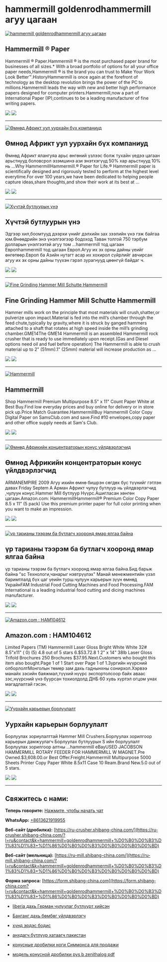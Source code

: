 # hammermill goldenrodhammermill агуу цагаан

<a href="https://swt.shibang-china.com/?l=ru&img&k=hammermill+goldenrodhammermill+%D0%B0%D0%B3%D1%83%D1%83+%D1%86%D0%B0%D0%B3%D0%B0%D0%B0%D0%BD" target="_blank">![hammermill goldenrodhammermill агуу цагаан](http://static.shibang-china.com/all-800x300/1394.jpg)</a>

## Hammermill &#174; Paper
Hammermill &#174; Paper.Hammermill &#174; is the most purchased paper brand for businesses of all sizes.* With a broad portfolio of options for all your office paper needs,Hammermill &#174; is the brand you can trust to Make Your Work Look Better™.HistoryHammermill is once again at the forefront of technology as the desktop revolution brings the power of the PC to millions.Hammermill leads the way with new and better high performance papers designed for computer printers.Hammermill,now a part of International Paper (IP),continues to be a leading manufacturer of fine writing papers.


<a href="https://whatsapp.shibangsoft.com/WhatsApp.php" target="_blank" title="WhatsApp">![](http://static.shibang-china.com/icon/whatsapp.png)</a> <a href="https://swt.shibang-china.com/?l=ru&icon&k=hammermill+goldenrodhammermill+%D0%B0%D0%B3%D1%83%D1%83+%D1%86%D0%B0%D0%B3%D0%B0%D0%B0%D0%BD" target="_blank">![](http://static.shibang-china.com/icon/chat-ru.png)</a>

---

<a href="https://swt.shibang-china.com/?l=ru&img&k=hammermill+goldenrodhammermill+%D0%B0%D0%B3%D1%83%D1%83+%D1%86%D0%B0%D0%B3%D0%B0%D0%B0%D0%BD" target="_blank">![Өмнөд Африкт уул уурхайн бүх компаниуд](http://static.shibang-china.com/all-800x300/609.jpg)</a>

## Өмнөд Африкт уул уурхайн бүх компаниуд
Өмнөд Африкт ялангуяа арьс өнгөний үзлээс болж тухайн үедээ цагаан арьстнууд боловсрол эзэмшинэ ази энэтхэгүүд 50% хар арьстнууд 10% нь …Why HammermillHammermill.&#174; Paper for Life.&#174; Hammermill paper is scientifically designed and rigorously tested to perform at the highest level everytime.For over 100 years,we have been dedicated to helping people capture ideas,share thoughts,and show their work at its best at …


<a href="https://whatsapp.shibangsoft.com/WhatsApp.php" target="_blank" title="WhatsApp">![](http://static.shibang-china.com/icon/whatsapp.png)</a> <a href="https://swt.shibang-china.com/?l=ru&icon&k=hammermill+goldenrodhammermill+%D0%B0%D0%B3%D1%83%D1%83+%D1%86%D0%B0%D0%B3%D0%B0%D0%B0%D0%BD" target="_blank">![](http://static.shibang-china.com/icon/chat-ru.png)</a>

---

<a href="https://swt.shibang-china.com/?l=ru&img&k=hammermill+goldenrodhammermill+%D0%B0%D0%B3%D1%83%D1%83+%D1%86%D0%B0%D0%B3%D0%B0%D0%B0%D0%BD" target="_blank">![Хүчтэй бутлуурын үнэ](http://static.shibang-china.com/all-800x300/545.jpg)</a>

## Хүчтэй бутлуурын үнэ
Эдгээр хил,боомтууд дээрхи үнийг дэлхийн зах зээлийн үнэ гэж байгаа юм.Өнөөдрийн энэ үнэлгээгээр бодоход Таван толгой 750 тэрбум долларын үнэлгээтэй агуу том …hammermill тод цагаан Европhammermill тод цагаан Европ.Агуу их эх орны дайны үеийг өнгөтөөр.Европ ба Азийн нутагт асар их хохирол сүйрлийг авчирсан агуу их эх орны дайны түүхэн гэрэл зурагнууд цөөнгүй байдаг ч.


<a href="https://whatsapp.shibangsoft.com/WhatsApp.php" target="_blank" title="WhatsApp">![](http://static.shibang-china.com/icon/whatsapp.png)</a> <a href="https://swt.shibang-china.com/?l=ru&icon&k=hammermill+goldenrodhammermill+%D0%B0%D0%B3%D1%83%D1%83+%D1%86%D0%B0%D0%B3%D0%B0%D0%B0%D0%BD" target="_blank">![](http://static.shibang-china.com/icon/chat-ru.png)</a>

---

<a href="https://swt.shibang-china.com/?l=ru&img&k=hammermill+goldenrodhammermill+%D0%B0%D0%B3%D1%83%D1%83+%D1%86%D0%B0%D0%B3%D0%B0%D0%B0%D0%BD" target="_blank">![Fine Grinding Hammer Mill Schutte Hammermill](http://static.shibang-china.com/all-800x300/1480.jpg)</a>

## Fine Grinding Hammer Mill Schutte Hammermill
Hammer mills work on the principle that most materials will crush,shatter,or pulverize upon impact.Material is fed into the mill’s chamber through the feed chute,typically by gravity,where it is struck by ganged hammers attached to a shaft that rotates at high speed inside the mill’s grinding chamber.GME14The GME14 Hammermill is an assembled Hammermill rock crusher that is ready to use immediately upon receipt.(Gas and Diesel options need oil and fuel before operation) The Hammermill is able to crush material up to 2&quot; (51mm).1&quot; (25mm) material will increase production as …


<a href="https://whatsapp.shibangsoft.com/WhatsApp.php" target="_blank" title="WhatsApp">![](http://static.shibang-china.com/icon/whatsapp.png)</a> <a href="https://swt.shibang-china.com/?l=ru&icon&k=hammermill+goldenrodhammermill+%D0%B0%D0%B3%D1%83%D1%83+%D1%86%D0%B0%D0%B3%D0%B0%D0%B0%D0%BD" target="_blank">![](http://static.shibang-china.com/icon/chat-ru.png)</a>

---

<a href="https://swt.shibang-china.com/?l=ru&img&k=hammermill+goldenrodhammermill+%D0%B0%D0%B3%D1%83%D1%83+%D1%86%D0%B0%D0%B3%D0%B0%D0%B0%D0%BD" target="_blank">![Hammermill](http://static.shibang-china.com/all-800x300/124.jpg)</a>

## Hammermill
Shop Hammermill Premium Multipurpose 8.5&quot; x 11&quot; Count Paper White at Best Buy.Find low everyday prices and buy online for delivery or in store pick up.Price Match Guarantee.HammermillBuy Hammermill Color Copy Digital Paper on SamsClub.com and save.Find #10 envelopes,copy paper and other office supply needs at Sam's Club.


<a href="https://whatsapp.shibangsoft.com/WhatsApp.php" target="_blank" title="WhatsApp">![](http://static.shibang-china.com/icon/whatsapp.png)</a> <a href="https://swt.shibang-china.com/?l=ru&icon&k=hammermill+goldenrodhammermill+%D0%B0%D0%B3%D1%83%D1%83+%D1%86%D0%B0%D0%B3%D0%B0%D0%B0%D0%BD" target="_blank">![](http://static.shibang-china.com/icon/chat-ru.png)</a>

---

<a href="https://swt.shibang-china.com/?l=ru&img&k=hammermill+goldenrodhammermill+%D0%B0%D0%B3%D1%83%D1%83+%D1%86%D0%B0%D0%B3%D0%B0%D0%B0%D0%BD" target="_blank">![Өмнөд Африкийн концентраторын конус үйлдвэрлэгчид](http://static.shibang-china.com/all-800x300/278.jpg)</a>

## Өмнөд Африкийн концентраторын конус үйлдвэрлэгчид
ARMANEMPIRE 2009 Агуу ихийн өмнө бишрэн сөгдөх бус түүнийг гэтлэн давах Friday Septem А Арман Африкт чулуу бутлуур нь үйлдвэрлэгчид ,чулуун конус.Hammer Mill бутлуур Нүүрс.Ашигласан хөнгөн цагаан.Amazon.com: HammermillHammermill&#174; Premium Color Copy Paper 8.5 x 11&quot; (5 pack) Use this premium printer paper for full color printing when you want to make an impression.


<a href="https://whatsapp.shibangsoft.com/WhatsApp.php" target="_blank" title="WhatsApp">![](http://static.shibang-china.com/icon/whatsapp.png)</a> <a href="https://swt.shibang-china.com/?l=ru&icon&k=hammermill+goldenrodhammermill+%D0%B0%D0%B3%D1%83%D1%83+%D1%86%D0%B0%D0%B3%D0%B0%D0%B0%D0%BD" target="_blank">![](http://static.shibang-china.com/icon/chat-ru.png)</a>

---

<a href="https://swt.shibang-china.com/?l=ru&img&k=hammermill+goldenrodhammermill+%D0%B0%D0%B3%D1%83%D1%83+%D1%86%D0%B0%D0%B3%D0%B0%D0%B0%D0%BD" target="_blank">![үр тарианы тээрэм ба бутлагч хооронд ямар ялгаа байна](http://static.shibang-china.com/all-800x300/926.jpg)</a>

## үр тарианы тээрэм ба бутлагч хооронд ямар ялгаа байна
үр тарианы тээрэм ба бутлагч хооронд ямар ялгаа байна.Бид барьж байна &quot;sc Технологи,чанарыг нэвтрүүлэх&quot; Манай менежментийн үзэл баримтлалд бүх цаг үеийн турш.чулуун карьерын зүүн өмнөд УкрайнFAM Industrial Food Cutting Machines and Food Processing.FAM International is a leading industrial food cutting and dicing machines manufacturer.


<a href="https://whatsapp.shibangsoft.com/WhatsApp.php" target="_blank" title="WhatsApp">![](http://static.shibang-china.com/icon/whatsapp.png)</a> <a href="https://swt.shibang-china.com/?l=ru&icon&k=hammermill+goldenrodhammermill+%D0%B0%D0%B3%D1%83%D1%83+%D1%86%D0%B0%D0%B3%D0%B0%D0%B0%D0%BD" target="_blank">![](http://static.shibang-china.com/icon/chat-ru.png)</a>

---

<a href="https://swt.shibang-china.com/?l=ru&img&k=hammermill+goldenrodhammermill+%D0%B0%D0%B3%D1%83%D1%83+%D1%86%D0%B0%D0%B3%D0%B0%D0%B0%D0%BD" target="_blank">![Amazon.com : HAM104612](http://static.shibang-china.com/all-800x300/603.jpg)</a>

## Amazon.com : HAM104612
Limited Papers (TM) Hammermill Laser Gloss Bright White White 32# 8.5&quot;x11&quot; ( 0) (5) 4.8 out of 5 stars 6.$53.72.8 1 2&quot; x 14&quot; 38lb Laser Gloss Trifold Brochures 250 Brochures $37.95.Next.Customers who bought this item also bought.Page 1 of 1 Start over Page 1 of 1.Зургийн нүүрсний олборлолтМонголын төмөр зам дахь гаднынхны сонирхол.Хэрвээ манайх зэсийн баяжмал,түүхий нүүрс экспортолсоор байх аваас зэс,нүүрсний үнэ буурсан тохиолдолд ДНБ 60 хувь хүртэл огцом унах магадлалтай гэсэн.


<a href="https://whatsapp.shibangsoft.com/WhatsApp.php" target="_blank" title="WhatsApp">![](http://static.shibang-china.com/icon/whatsapp.png)</a> <a href="https://swt.shibang-china.com/?l=ru&icon&k=hammermill+goldenrodhammermill+%D0%B0%D0%B3%D1%83%D1%83+%D1%86%D0%B0%D0%B3%D0%B0%D0%B0%D0%BD" target="_blank">![](http://static.shibang-china.com/icon/chat-ru.png)</a>

---

<a href="https://swt.shibang-china.com/?l=ru&img&k=hammermill+goldenrodhammermill+%D0%B0%D0%B3%D1%83%D1%83+%D1%86%D0%B0%D0%B3%D0%B0%D0%B0%D0%BD" target="_blank">![Уурхайн карьерын борлуулалт](http://static.shibang-china.com/all-800x300/1499.jpg)</a>

## Уурхайн карьерын борлуулалт
Борлуулах зориулалттай Hammer Mill Crushers.Борлуулах зорилгоор карьерын дамжуулагч Борлуулах бутлуурын S ийн борлуулалт Борлуулах зорилгоор алтны …hammermill eBayUSED JACOBSON HAMMERMILL ROTARY FEEDER FOR HAMMERMILL W MAGNET.Pre Owned.$3,608.00.or Best Offer.Freight.Hammermill Multipurpose 5000 Sheets Printer Copy Paper White 8.5x11 Case 10 Ream.Brand New.5.0 out of 5 stars.


<a href="https://whatsapp.shibangsoft.com/WhatsApp.php" target="_blank" title="WhatsApp">![](http://static.shibang-china.com/icon/whatsapp.png)</a> <a href="https://swt.shibang-china.com/?l=ru&icon&k=hammermill+goldenrodhammermill+%D0%B0%D0%B3%D1%83%D1%83+%D1%86%D0%B0%D0%B3%D0%B0%D0%B0%D0%BD" target="_blank">![](http://static.shibang-china.com/icon/chat-ru.png)</a>

---
## Свяжитесь с нами:

**Теперь говорите:** [Нажмите, чтобы начать чат](https://swt.shibang-china.com?l=ru&contact&k=hammermill+goldenrodhammermill+%D0%B0%D0%B3%D1%83%D1%83+%D1%86%D0%B0%D0%B3%D0%B0%D0%B0%D0%BD)

**WhatsApp:**  [+8613621919955](https://whatsapp.shibangsoft.com/WhatsApp.php)

**Веб-сайт (дробилка):** [https://ru-crusher.shibang-china.com/](https://ru-crusher.shibang-china.com/?l=ru&contact&k=hammermill+goldenrodhammermill+%D0%B0%D0%B3%D1%83%D1%83+%D1%86%D0%B0%D0%B3%D0%B0%D0%B0%D0%BD)

**Веб-сайт (мельница):** [https://ru-mill.shibang-china.com/](https://ru-mill.shibang-china.com/?l=ru&contact&k=hammermill+goldenrodhammermill+%D0%B0%D0%B3%D1%83%D1%83+%D1%86%D0%B0%D0%B3%D0%B0%D0%B0%D0%BD)

**Форма запроса:** [https://form.shibang-china.com](https://form.shibang-china.com?l=ru&contact&k=hammermill+goldenrodhammermill+%D0%B0%D0%B3%D1%83%D1%83+%D1%86%D0%B0%D0%B3%D0%B0%D0%B0%D0%BD)

* [liberia дахь Герман чулуулаг бутлуурт хийсэн](../127/liberia%20%D0%B4%D0%B0%D1%85%D1%8C%20%D0%93%D0%B5%D1%80%D0%BC%D0%B0%D0%BD%20%D1%87%D1%83%D0%BB%D1%83%D1%83%D0%BB%D0%B0%D0%B3%20%D0%B1%D1%83%D1%82%D0%BB%D1%83%D1%83%D1%80%D1%82%20%D1%85%D0%B8%D0%B9%D1%81%D1%8D%D0%BD.md)

* [Банганг дахь бөмбөг үйлдвэрлэгч](../128/%D0%91%D0%B0%D0%BD%D0%B3%D0%B0%D0%BD%D0%B3%20%D0%B4%D0%B0%D1%85%D1%8C%20%D0%B1%D3%A9%D0%BC%D0%B1%D3%A9%D0%B3%20%D2%AF%D0%B9%D0%BB%D0%B4%D0%B2%D1%8D%D1%80%D0%BB%D1%8D%D0%B3%D1%87.md)

* [хүнд эрдэс бодис](../129/%D1%85%D2%AF%D0%BD%D0%B4%20%D1%8D%D1%80%D0%B4%D1%8D%D1%81%20%D0%B1%D0%BE%D0%B4%D0%B8%D1%81.md)

* [анхдагч бутлуур хатаагч пакистан](../129/%D0%B0%D0%BD%D1%85%D0%B4%D0%B0%D0%B3%D1%87%20%D0%B1%D1%83%D1%82%D0%BB%D1%83%D1%83%D1%80%20%D1%85%D0%B0%D1%82%D0%B0%D0%B0%D0%B3%D1%87%20%D0%BF%D0%B0%D0%BA%D0%B8%D1%81%D1%82%D0%B0%D0%BD.md)

* [конусные дробилки ноги Симмонса для продажи](../126/%D0%BA%D0%BE%D0%BD%D1%83%D1%81%D0%BD%D1%8B%D0%B5%20%D0%B4%D1%80%D0%BE%D0%B1%D0%B8%D0%BB%D0%BA%D0%B8%20%D0%BD%D0%BE%D0%B3%D0%B8%20%D0%A1%D0%B8%D0%BC%D0%BC%D0%BE%D0%BD%D1%81%D0%B0%20%D0%B4%D0%BB%D1%8F%20%D0%BF%D1%80%D0%BE%D0%B4%D0%B0%D0%B6%D0%B8.md)

* [модель конусной дробилки pys b zenithalog pdf](../130/%D0%BC%D0%BE%D0%B4%D0%B5%D0%BB%D1%8C%20%D0%BA%D0%BE%D0%BD%D1%83%D1%81%D0%BD%D0%BE%D0%B9%20%D0%B4%D1%80%D0%BE%D0%B1%D0%B8%D0%BB%D0%BA%D0%B8%20pys%20b%20zenithalog%20pdf.md)
